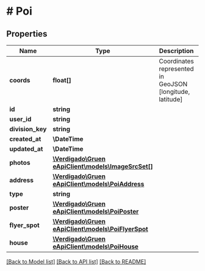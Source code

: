 # # Poi

## Properties

Name | Type | Description | Notes
------------ | ------------- | ------------- | -------------
**coords** | **float[]** | Coordinates represented in GeoJSON [longitude, latitude] |
**id** | **string** |  |
**user_id** | **string** |  |
**division_key** | **string** |  |
**created_at** | **\DateTime** |  |
**updated_at** | **\DateTime** |  |
**photos** | [**\Verdigado\Gruen eApiClient\models\ImageSrcSet[]**](ImageSrcSet.md) |  |
**address** | [**\Verdigado\Gruen eApiClient\models\PoiAddress**](PoiAddress.md) |  |
**type** | **string** |  |
**poster** | [**\Verdigado\Gruen eApiClient\models\PoiPoster**](PoiPoster.md) |  | [optional]
**flyer_spot** | [**\Verdigado\Gruen eApiClient\models\PoiFlyerSpot**](PoiFlyerSpot.md) |  | [optional]
**house** | [**\Verdigado\Gruen eApiClient\models\PoiHouse**](PoiHouse.md) |  | [optional]

[[Back to Model list]](../../README.md#models) [[Back to API list]](../../README.md#endpoints) [[Back to README]](../../README.md)
